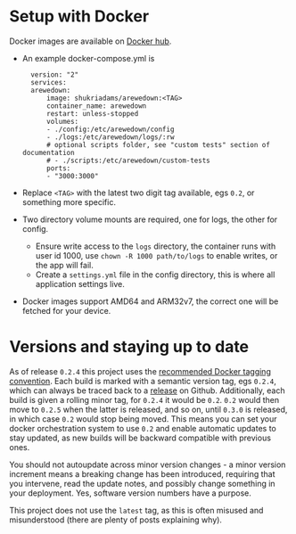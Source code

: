 # Setup with Docker

Docker images are available on [Docker hub](https://hub.docker.com/r/shukriadams/arewedown). 

- An example docker-compose.yml is

        version: "2"
        services:
        arewedown:
            image: shukriadams/arewedown:<TAG>
            container_name: arewedown
            restart: unless-stopped
            volumes:
            - ./config:/etc/arewedown/config
            - ./logs:/etc/arewedown/logs/:rw
            # optional scripts folder, see "custom tests" section of documentation
            # - ./scripts:/etc/arewedown/custom-tests 
            ports:
            - "3000:3000"

- Replace `<TAG>` with the latest two digit tag available, egs `0.2`, or something more specific.
- Two directory volume mounts are required, one for logs, the other for config.
    - Ensure write access to the `logs` directory, the container runs with user id 1000, use `chown -R 1000 path/to/logs` to enable writes, or the app will fail.
    - Create a `settings.yml` file in the config directory, this is where all application settings live.
- Docker images support AMD64 and ARM32v7, the correct one will be fetched for your device.

# Versions and staying up to date

As of release `0.2.4` this project uses the [recommended Docker tagging convention](https://github.com/docker-library/official-images#tags-and-aliases). Each build is marked with a semantic version tag, egs `0.2.4`, which can always be traced back to a [release](https://github.com/shukriadams/arewedown/releases) on Github. Additionally, each build is given a rolling minor tag, for `0.2.4` it would be `0.2`. `0.2` would then move to `0.2.5` when the latter is released, and so on, until `0.3.0` is released, in which case `0.2` would stop being moved. This means you can set your docker orchestration system to use `0.2` and enable automatic updates to stay updated, as new builds will be backward compatible with previous ones.

You should not autoupdate across minor version changes - a minor version increment means a breaking change has been introduced, requiring that you intervene, read the update notes, and possibly change something in your deployment. Yes, software version numbers have a purpose.

This project does not use the `latest` tag, as this is often misused and misunderstood (there are plenty of posts explaining why).